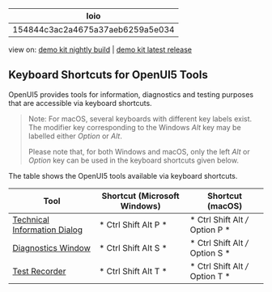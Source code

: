 <!-- loio154844c3ac2a4675a37aeb6259a5e034 -->

| loio |
| -----|
| 154844c3ac2a4675a37aeb6259a5e034 |

<div id="loio">

view on: [demo kit nightly build](https://openui5nightly.hana.ondemand.com/#/topic/154844c3ac2a4675a37aeb6259a5e034) | [demo kit latest release](https://openui5.hana.ondemand.com/#/topic/154844c3ac2a4675a37aeb6259a5e034)</div>

## Keyboard Shortcuts for OpenUI5 Tools

OpenUI5 provides tools for information, diagnostics and testing purposes that are accessible via keyboard shortcuts.

> Note:
> For macOS, several keyboards with different key labels exist. The modifier key corresponding to the Windows *Alt* key may be labelled either *Option* or *Alt*.
> 
> Please note that, for both Windows and macOS, only the left *Alt* or *Option* key can be used in the keyboard shortcuts given below.
> 
> 

The table shows the OpenUI5 tools available via keyboard shortcuts.

|Tool|Shortcut \(Microsoft Windows\)|Shortcut \(macOS\)|
|----|------------------------------|------------------|
| [Technical Information Dialog](Technical_Information_Dialog_616a3ef.md#loio616a3ef07f554e20a3adf749c11f64e9) | * Ctrl Shift Alt P * | * Ctrl Shift Alt */* Option P * |
| [Diagnostics Window](Diagnostics_6ec18e8.md#loio6ec18e80b0ce47f290bc2645b0cc86e6) | * Ctrl Shift Alt S * | * Ctrl Shift Alt */* Option S * |
| [Test Recorder](Test_Recorder_2535ef9.md) | * Ctrl Shift Alt T * | * Ctrl Shift Alt */* Option T * |

